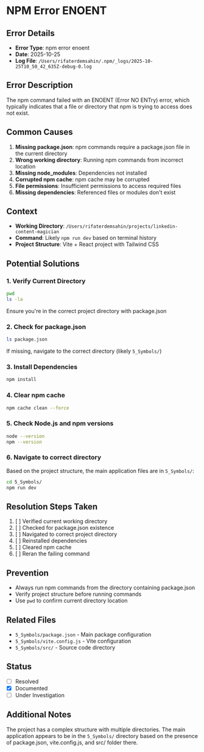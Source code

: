 # NPM Error ENOENT

## Error Details
- **Error Type**: npm error enoent
- **Date**: 2025-10-25
- **Log File**: `/Users/rifaterdemsahin/.npm/_logs/2025-10-25T10_50_42_635Z-debug-0.log`

## Error Description
The npm command failed with an ENOENT (Error NO ENTry) error, which typically indicates that a file or directory that npm is trying to access does not exist.

## Common Causes
1. **Missing package.json**: npm commands require a package.json file in the current directory
2. **Wrong working directory**: Running npm commands from incorrect location
3. **Missing node_modules**: Dependencies not installed
4. **Corrupted npm cache**: npm cache may be corrupted
5. **File permissions**: Insufficient permissions to access required files
6. **Missing dependencies**: Referenced files or modules don't exist

## Context
- **Working Directory**: `/Users/rifaterdemsahin/projects/linkedin-content-magician`
- **Command**: Likely `npm run dev` based on terminal history
- **Project Structure**: Vite + React project with Tailwind CSS

## Potential Solutions

### 1. Verify Current Directory
```bash
pwd
ls -la
```
Ensure you're in the correct project directory with package.json

### 2. Check for package.json
```bash
ls package.json
```
If missing, navigate to the correct directory (likely `5_Symbols/`)

### 3. Install Dependencies
```bash
npm install
```

### 4. Clear npm cache
```bash
npm cache clean --force
```

### 5. Check Node.js and npm versions
```bash
node --version
npm --version
```

### 6. Navigate to correct directory
Based on the project structure, the main application files are in `5_Symbols/`:
```bash
cd 5_Symbols/
npm run dev
```

## Resolution Steps Taken
1. [ ] Verified current working directory
2. [ ] Checked for package.json existence
3. [ ] Navigated to correct project directory
4. [ ] Reinstalled dependencies
5. [ ] Cleared npm cache
6. [ ] Reran the failing command

## Prevention
- Always run npm commands from the directory containing package.json
- Verify project structure before running commands
- Use `pwd` to confirm current directory location

## Related Files
- `5_Symbols/package.json` - Main package configuration
- `5_Symbols/vite.config.js` - Vite configuration
- `5_Symbols/src/` - Source code directory

## Status
- [ ] Resolved
- [x] Documented
- [ ] Under Investigation

## Additional Notes
The project has a complex structure with multiple directories. The main application appears to be in the `5_Symbols/` directory based on the presence of package.json, vite.config.js, and src/ folder there.